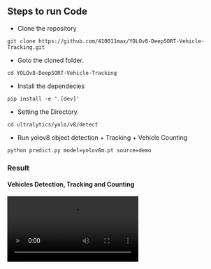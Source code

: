 ## Steps to run Code

- Clone the repository
```
git clone https://github.com/410011max/YOLOv8-DeepSORT-Vehicle-Tracking.git
```
- Goto the cloned folder.
```
cd YOLOv8-DeepSORT-Vehicle-Tracking
```
- Install the dependecies
```
pip install -e '.[dev]'
```
- Setting the Directory.
```
cd ultralytics/yolo/v8/detect
```
- Run yolov8 object detection + Tracking + Vehicle Counting
```
python predict.py model=yolov8m.pt source=demo
```

### Result

#### Vehicles Detection, Tracking and Counting 
![](./figure/result.mp4)
